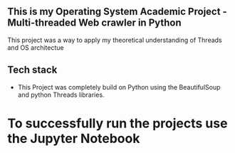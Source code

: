 ## This is my Operating System Academic Project  - Multi-threaded Web crawler in Python
This project was a way to apply my theoretical understanding of Threads and OS architectue

## Tech stack
- This Project was completely build on Python using the BeautifulSoup and python Threads libraries.

# To successfully run the projects use the Jupyter Notebook
